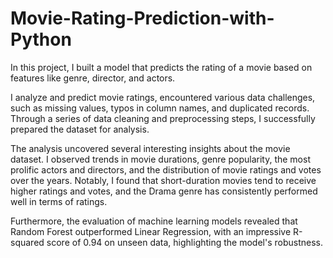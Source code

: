# Movie-Rating-Prediction-with-Python
In this project, I built a model that predicts the rating of a movie based on features like genre, director, and actors.

I analyze and predict movie ratings, encountered various data challenges, such as missing values, typos in column names, and duplicated records. Through a series of data cleaning and preprocessing steps, I successfully prepared the dataset for analysis.

The analysis uncovered several interesting insights about the movie dataset. I observed trends in movie durations, genre popularity, the most prolific actors and directors, and the distribution of movie ratings and votes over the years. Notably, I found that short-duration movies tend to receive higher ratings and votes, and the Drama genre has consistently performed well in terms of ratings.

Furthermore, the evaluation of machine learning models revealed that Random Forest outperformed Linear Regression, with an impressive R-squared score of 0.94 on unseen data, highlighting the model's robustness.

